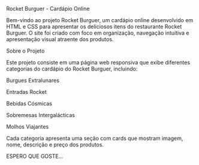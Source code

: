 Rocket Burguer - Cardápio Online

Bem-vindo ao projeto Rocket Burguer, um cardápio online desenvolvido em HTML e CSS para apresentar os deliciosos itens do restaurante Rocket Burguer. O site foi criado com foco em organização, navegação intuitiva e apresentação visual atraente dos produtos.

Sobre o Projeto

Este projeto consiste em uma página web responsiva que exibe diferentes categorias do cardápio do Rocket Burguer, incluindo:

Burgues Extralunares

Entradas Rocket

Bebidas Cósmicas

Sobremesas Intergalácticas

Molhos Viajantes

Cada categoria apresenta uma seção com cards que mostram imagem, nome, descrição e preço dos produtos.


ESPERO QUE GOSTE...
